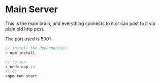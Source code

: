 # Main Server

This is the main brain, and everything connects to it or can post
to it via plain old http post.

The port used is 5001

```javascript
// install the dependencies
> npm install

// to run
> node app.js
// or
>npm run start


```
